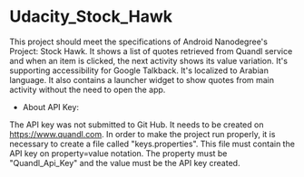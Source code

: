 # Udacity_Stock_Hawk

This project should meet the specifications of Android Nanodegree's Project: Stock Hawk.
It shows a list of quotes retrieved from Quandl service and when an item is clicked, the next activity shows its value variation.
It's supporting accessibility for Google Talkback.
It's localized to Arabian language.
It also contains a launcher widget to show quotes from main activity without the need to open the app.


- About API Key:

The API key was not submitted to Git Hub.
It needs to be created on https://www.quandl.com.
In order to make the project run properly, it is necessary to create a file called "keys.properties".
This file must contain the API key on property=value notation.
The property must be "Quandl_Api_Key" and the value must be the API key created.
